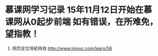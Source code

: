 慕课网学习记录
15年11月12日开始在慕课网从0起步前端
如有错误，在所难免，望指教！
======================================================
1. 网页定位导航特效 http://www.imooc.com/learn/56
